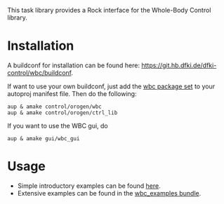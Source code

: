 This task library provides a Rock interface for the Whole-Body Control library. 

# Installation
A buildconf for installation can be found here: https://git.hb.dfki.de/dfki-control/wbc/buildconf. 

If want to use your own buildconf, just add the [wbc package set](https://git.hb.dfki.de/dfki-control/wbc/package_set) to your autoproj manifest file. Then do the following:

```
aup & amake control/orogen/wbc
aup & amake control/orogen/ctrl_lib
```

If you want to use the WBC gui, do

```
aup & amake gui/wbc_gui
```

# Usage

* Simple introductory examples can be found [here](https://git.hb.dfki.de/dfki-control/wbc/orogen-wbc/-/tree/master/tutorials/kuka_iiwa).
* Extensive examples can be found in the [wbc_examples bundle](https://git.hb.dfki.de/dfki-control/wbc/bundle-wbc_examples).



